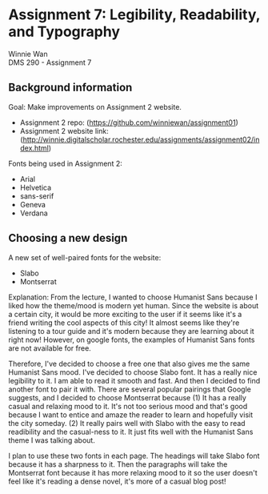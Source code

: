 # Assignment 7: Legibility, Readability, and Typography 
Winnie Wan\
DMS 290 - Assignment 7

## Background information

Goal: Make improvements on Assignment 2 website.
- Assignment 2 repo: (https://github.com/winniewan/assignment01)
- Assignment 2 website link: (http://winnie.digitalscholar.rochester.edu/assignments/assignment02/index.html)

Fonts being used in Assignment 2: 
- Arial
- Helvetica
- sans-serif
- Geneva
- Verdana
## Choosing a new design

A new set of well-paired fonts for the website: 
- Slabo
- Montserrat 

Explanation: From the lecture, I wanted to choose Humanist Sans because I liked how the theme/mood is modern yet human. Since the website is about a certain city, it would be more exciting to the user if it seems like it's a friend writing the cool aspects of this city! It almost seems like they're listening to a tour guide and it's modern because they are learning about it right now! However, on google fonts, the examples of Humanist Sans fonts are not available for free. 

Therefore, I've decided to choose a free one that also gives me the same Humanist Sans mood. I've decided to choose Slabo font. It has a really nice legibility to it. I am able to read it smooth and fast. And then I decided to find another font to pair it with. There are several popular pairings that Google suggests, and I decided to choose Montserrat because (1) It has a really casual and relaxing mood to it. It's not too serious mood and that's good because I want to entice and amaze the reader to learn and hopefully visit the city someday. (2) It really pairs well with Slabo with the easy to read readibility and the casual-ness to it. It just fits well with the Humanist Sans theme I was talking about. 

I plan to use these two fonts in each page. The headings will take Slabo font because it has a sharpness to it. Then the paragraphs will take the Montserrat font because it has more relaxing mood to it so the user doesn't feel like it's reading a dense novel, it's more of a casual blog post! 